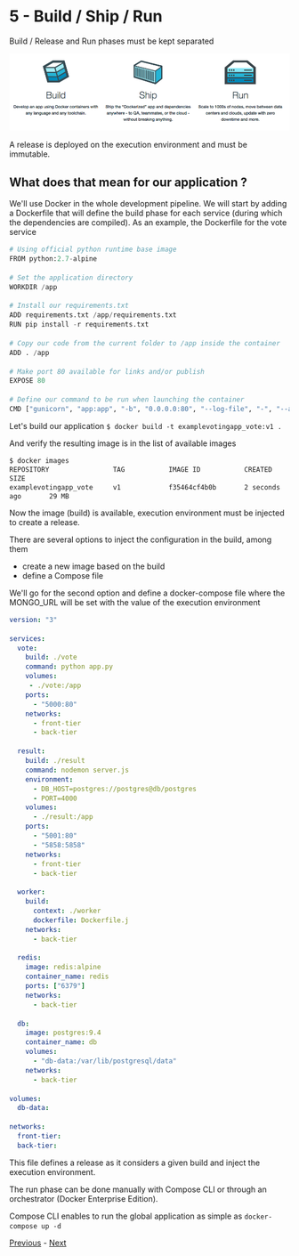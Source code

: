 # 5 - Build / Ship / Run

Build / Release and Run phases must be kept separated

![Build/Release/Run](images/docker-build-ship-run-workflowa.png)

A release is deployed on the execution environment and must be immutable.

## What does that mean for our application ?

We'll use Docker in the whole development pipeline. We will start by adding a Dockerfile that will define the build phase for each service (during which the dependencies are compiled). As an example, the Dockerfile for the vote service


```python
# Using official python runtime base image
FROM python:2.7-alpine

# Set the application directory
WORKDIR /app

# Install our requirements.txt
ADD requirements.txt /app/requirements.txt
RUN pip install -r requirements.txt

# Copy our code from the current folder to /app inside the container
ADD . /app

# Make port 80 available for links and/or publish
EXPOSE 80

# Define our command to be run when launching the container
CMD ["gunicorn", "app:app", "-b", "0.0.0.0:80", "--log-file", "-", "--access-logfile", "-", "--workers", "4", "--keep-alive", "0"]

```

Let's build our application `$ docker build -t examplevotingapp_vote:v1 .`

And verify the resulting image is in the list of available images

```
$ docker images
REPOSITORY                TAG           IMAGE ID           CREATED             SIZE
examplevotingapp_vote     v1            f35464cf4b0b       2 seconds ago       29 MB
```

Now the image (build) is available, execution environment must be injected to create a release.

There are several options to inject the configuration in the build, among them
* create a new image based on the build
* define a Compose file

We'll go for the second option and define a docker-compose file where the MONGO_URL will be set with the value of the execution environment

```yaml
version: "3"

services:
  vote:
    build: ./vote
    command: python app.py
    volumes:
     - ./vote:/app
    ports:
      - "5000:80"
    networks:
      - front-tier
      - back-tier

  result:
    build: ./result
    command: nodemon server.js
    environment:
      - DB_HOST=postgres://postgres@db/postgres
      - PORT=4000
    volumes:
      - ./result:/app
    ports:
      - "5001:80"
      - "5858:5858"
    networks:
      - front-tier
      - back-tier

  worker:
    build:
      context: ./worker
      dockerfile: Dockerfile.j
    networks:
      - back-tier

  redis:
    image: redis:alpine
    container_name: redis
    ports: ["6379"]
    networks:
      - back-tier

  db:
    image: postgres:9.4
    container_name: db
    volumes:
      - "db-data:/var/lib/postgresql/data"
    networks:
      - back-tier

volumes:
  db-data:

networks:
  front-tier:
  back-tier:
```

This file defines a release as it considers a given build and inject the execution environment.

The run phase can be done manually with Compose CLI or through an orchestrator (Docker Enterprise Edition).

Compose CLI enables to run the global application as simple as `docker-compose up -d`

[Previous](04_external_services.md) - [Next](06_processes.md)
